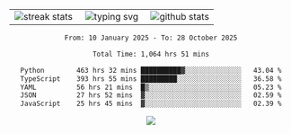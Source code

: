 <div align="center">
  <table style="border: none;" border="0" cellspacing="0" cellpadding="0">
    <tr>
      <td align="center" width="33%">
        <img src="https://github-readme-streak-stats.herokuapp.com/?user=kurtismassey&theme=tokyonight&hide_border=true" alt="streak stats" />
      </td>
      <td align="center" width="33%">
        <img src="https://readme-typing-svg.herokuapp.com/?font=Fira+Code&weight=600&size=15&duration=4000&pause=1000&color=00FF00&center=true&vCenter=true&random=false&width=150&lines=Hey%2C+I%27m+Kurtis!" alt="typing svg" />
      </td>
      <td align="center" width="33%">
        <img src="https://github-readme-stats.vercel.app/api?username=kurtismassey&show_icons=true&theme=tokyonight&hide_title=true" alt="github stats" />
      </td>
    </tr>
  </table>
</div>
<div align="center">

<!--START_SECTION:waka-->

```txt
From: 10 January 2025 - To: 28 October 2025

Total Time: 1,064 hrs 51 mins

Python        463 hrs 32 mins ██████████▓░░░░░░░░░░░░░░   43.04 %
TypeScript    393 hrs 55 mins █████████░░░░░░░░░░░░░░░░   36.58 %
YAML          56 hrs 21 mins  █▒░░░░░░░░░░░░░░░░░░░░░░░   05.23 %
JSON          27 hrs 52 mins  ▓░░░░░░░░░░░░░░░░░░░░░░░░   02.59 %
JavaScript    25 hrs 45 mins  ▓░░░░░░░░░░░░░░░░░░░░░░░░   02.39 %
```

<!--END_SECTION:waka-->

  <img src="https://github-readme-activity-graph.vercel.app/graph?username=kurtismassey&theme=tokyo-night&hide_border=true&custom_title=Contribution%20Graph" />

</div>